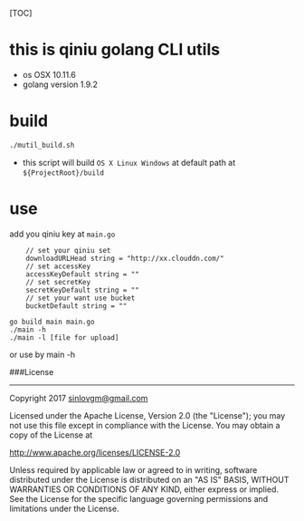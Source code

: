 [TOC]

# this is qiniu golang CLI utils

- os OSX 10.11.6
- golang version 1.9.2

# build

```sh
./mutil_build.sh
```
- this script will build `OS X Linux Windows` at default path at `${ProjectRoot}/build`

# use

add you qiniu key at `main.go`

```golang
	// set your qiniu set
	downloadURLHead string = "http://xx.clouddn.com/"
	// set accessKey
	accessKeyDefault string = ""
	// set secretKey
	secretKeyDefault string = ""
	// set your want use bucket
	bucketDefault string = ""
```

```
go build main main.go
./main -h
./main -l [file for upload]
```

or use by main -h

###License

---

Copyright 2017 sinlovgm@gmail.com

Licensed under the Apache License, Version 2.0 (the "License");
you may not use this file except in compliance with the License.
You may obtain a copy of the License at

   http://www.apache.org/licenses/LICENSE-2.0

Unless required by applicable law or agreed to in writing, software
distributed under the License is distributed on an "AS IS" BASIS,
WITHOUT WARRANTIES OR CONDITIONS OF ANY KIND, either express or implied.
See the License for the specific language governing permissions and
limitations under the License.
